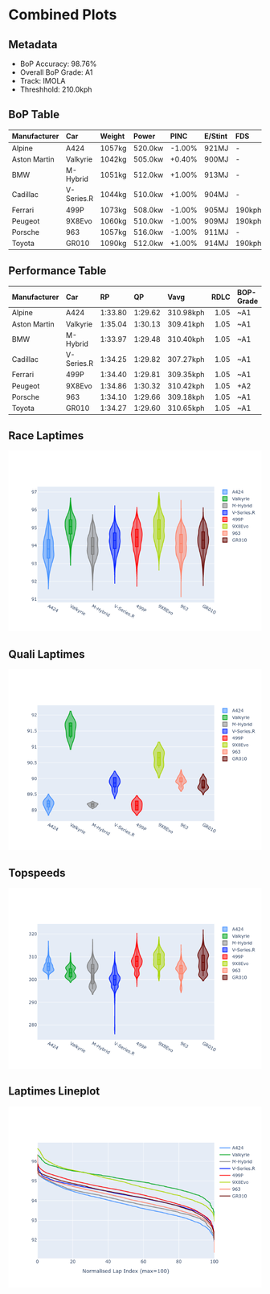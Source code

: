 # Combined Plots

## Metadata

- BoP Accuracy: 98.76%
- Overall BoP Grade: A1
- Track: IMOLA
- Threshhold: 210.0kph

## BoP Table
| Manufacturer   | Car        | Weight   | Power   | PINC   | E/Stint   | FDS    |
|:---------------|:-----------|:---------|:--------|:-------|:----------|:-------|
| Alpine         | A424       | 1057kg   | 520.0kw | -1.00% | 921MJ     | -      |
| Aston Martin   | Valkyrie   | 1042kg   | 505.0kw | +0.40% | 900MJ     | -      |
| BMW            | M-Hybrid   | 1051kg   | 512.0kw | +1.00% | 913MJ     | -      |
| Cadillac       | V-Series.R | 1044kg   | 510.0kw | +1.00% | 904MJ     | -      |
| Ferrari        | 499P       | 1073kg   | 508.0kw | -1.00% | 905MJ     | 190kph |
| Peugeot        | 9X8Evo     | 1060kg   | 510.0kw | -1.00% | 909MJ     | 190kph |
| Porsche        | 963        | 1057kg   | 516.0kw | -1.00% | 911MJ     | -      |
| Toyota         | GR010      | 1090kg   | 512.0kw | +1.00% | 914MJ     | 190kph |

## Performance Table
| Manufacturer   | Car        | RP      | QP      | Vavg      |   RDLC | BOP-Grade   | Match   |
|:---------------|:-----------|:--------|:--------|:----------|-------:|:------------|:--------|
| Alpine         | A424       | 1:33.80 | 1:29.62 | 310.98kph |   1.05 | ~A1         | 99.69%  |
| Aston Martin   | Valkyrie   | 1:35.04 | 1:30.13 | 309.41kph |   1.05 | ~A1         | 96.71%  |
| BMW            | M-Hybrid   | 1:33.97 | 1:29.48 | 310.40kph |   1.05 | ~A1         | 99.49%  |
| Cadillac       | V-Series.R | 1:34.25 | 1:29.82 | 307.27kph |   1.05 | ~A1         | 99.96%  |
| Ferrari        | 499P       | 1:34.40 | 1:29.81 | 309.35kph |   1.05 | ~A1         | 99.98%  |
| Peugeot        | 9X8Evo     | 1:34.86 | 1:30.32 | 310.42kph |   1.05 | +A2         | 94.44%  |
| Porsche        | 963        | 1:34.10 | 1:29.66 | 309.18kph |   1.05 | ~A1         | 99.85%  |
| Toyota         | GR010      | 1:34.27 | 1:29.60 | 310.65kph |   1.05 | ~A1         | 99.93%  |

## Race Laptimes
![Race Laptimes](images/race_violin.png)

## Quali Laptimes
![Quali Laptimes](images/quali_violin.png)

## Topspeeds
![Topspeeds](images/topspeed_violin.png)

## Laptimes Lineplot
![Laptimes Lineplot](images/laptime_line.png)

